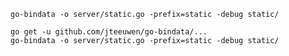     go-bindata -o server/static.go -prefix=static -debug static/
       
    go get -u github.com/jteeuwen/go-bindata/...
    go-bindata -o server/static.go -prefix=static -debug static/